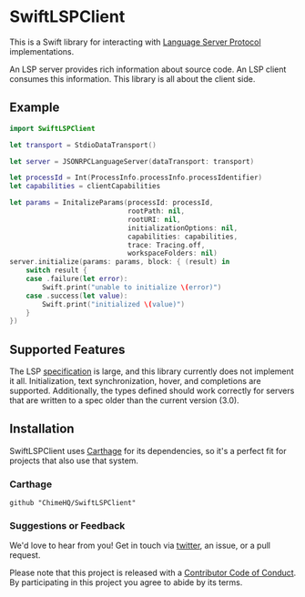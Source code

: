 # SwiftLSPClient
This is a Swift library for interacting with [Language Server Protocol](https://microsoft.github.io/language-server-protocol/) implementations.

An LSP server provides rich information about source code. An LSP client consumes this information. This library is all about the client side.

## Example

```swift
import SwiftLSPClient

let transport = StdioDataTransport()

let server = JSONRPCLanguageServer(dataTransport: transport)

let processId = Int(ProcessInfo.processInfo.processIdentifier)
let capabilities = clientCapabilities

let params = InitalizeParams(processId: processId,
                             rootPath: nil,
                             rootURI: nil,
                             initializationOptions: nil,
                             capabilities: capabilities,
                             trace: Tracing.off,
                             workspaceFolders: nil)
server.initialize(params: params, block: { (result) in
    switch result {
    case .failure(let error):
        Swift.print("unable to initialize \(error)")
    case .success(let value):
        Swift.print("initialized \(value)")
    }
})
```

## Supported Features

The LSP [specification](https://microsoft.github.io/language-server-protocol/specification_) is large, and this library currently does not implement it all. Initialization, text synchronization, hover, and completions are supported. Additionally, the types defined should work correctly for servers that are written to a spec older than the current version (3.0).

## Installation

SwiftLSPClient uses [Carthage](https://github.com/Carthage/Carthage) for its dependencies, so it's a perfect fit for projects that also use that system.

### Carthage

```
github "ChimeHQ/SwiftLSPClient"
```

### Suggestions or Feedback

We'd love to hear from you! Get in touch via [twitter](https://twitter.com/chimehq), an issue, or a pull request.

Please note that this project is released with a [Contributor Code of Conduct](CODE_OF_CONDUCT.md). By participating in this project you agree to abide by its terms.